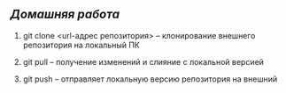 ## _**Домашняя работа**_

1. git clone <url-адрес репозитория> – клонирование внешнего репозитория на
локальный ПК

2. git pull – получение изменений и слияние с локальной версией

3. git push – отправляет локальную версию репозитория на внешний